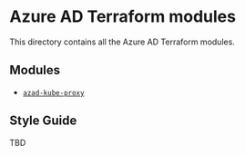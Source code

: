 # Azure AD Terraform modules

This directory contains all the Azure AD Terraform modules.

## Modules

- [`azad-kube-proxy`](azad-kube-proxy/README.md)

## Style Guide

TBD
